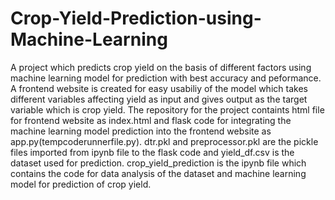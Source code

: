 # Crop-Yield-Prediction-using-Machine-Learning
A project which predicts crop yield on the basis of different factors using machine learning model for prediction with  best accuracy and peformance. A frontend website is created for easy usabiliy of the model which takes different variables affecting yield as input and gives output as the target variable which is crop yield. The repository for the project containts html file for frontend website as index.html and flask code for integrating the machine learning model prediction into the frontend website as app.py(tempcoderunnerfile.py). 
dtr.pkl and preprocessor.pkl are the pickle files imported from ipynb file to the flask code and yield_df.csv is the dataset used for prediction.
crop_yield_prediction is the ipynb file which contains the code for data analysis of the dataset and machine learning model for prediction of crop yield.
